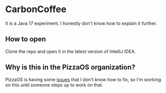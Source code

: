 # CarbonCoffee
It is a Java 17 experiment. I honestly don't know how to explain it further.

## How to open
Clone the repo and open it in the latest version of IntelliJ IDEA.

## Why is this in the PizzaOS organization?
PizzaOS is having some [issues](https://github.com/pzos/PizzaOS/issues/1) that I don't know how to fix, so I'm working on this until someone steps up to work on that.
